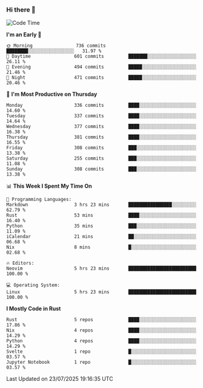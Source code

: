 ### Hi there 👋
<!--START_SECTION:waka-->
![Code Time](http://img.shields.io/badge/Code%20Time-719%20hrs%2053%20mins-blue)

**I'm an Early 🐤** 

```text
🌞 Morning                736 commits         ████████░░░░░░░░░░░░░░░░░   31.97 % 
🌆 Daytime                601 commits         ███████░░░░░░░░░░░░░░░░░░   26.11 % 
🌃 Evening                494 commits         █████░░░░░░░░░░░░░░░░░░░░   21.46 % 
🌙 Night                  471 commits         █████░░░░░░░░░░░░░░░░░░░░   20.46 % 
```
📅 **I'm Most Productive on Thursday** 

```text
Monday                   336 commits         ████░░░░░░░░░░░░░░░░░░░░░   14.60 % 
Tuesday                  337 commits         ████░░░░░░░░░░░░░░░░░░░░░   14.64 % 
Wednesday                377 commits         ████░░░░░░░░░░░░░░░░░░░░░   16.38 % 
Thursday                 381 commits         ████░░░░░░░░░░░░░░░░░░░░░   16.55 % 
Friday                   308 commits         ███░░░░░░░░░░░░░░░░░░░░░░   13.38 % 
Saturday                 255 commits         ███░░░░░░░░░░░░░░░░░░░░░░   11.08 % 
Sunday                   308 commits         ███░░░░░░░░░░░░░░░░░░░░░░   13.38 % 
```


📊 **This Week I Spent My Time On** 

```text
💬 Programming Languages: 
Markdown                 3 hrs 23 mins       ████████████████░░░░░░░░░   62.79 % 
Rust                     53 mins             ████░░░░░░░░░░░░░░░░░░░░░   16.40 % 
Python                   35 mins             ███░░░░░░░░░░░░░░░░░░░░░░   11.09 % 
iCalendar                21 mins             ██░░░░░░░░░░░░░░░░░░░░░░░   06.68 % 
Nix                      8 mins              █░░░░░░░░░░░░░░░░░░░░░░░░   02.68 % 

🔥 Editors: 
Neovim                   5 hrs 23 mins       █████████████████████████   100.00 % 

💻 Operating System: 
Linux                    5 hrs 23 mins       █████████████████████████   100.00 % 
```

**I Mostly Code in Rust** 

```text
Rust                     5 repos             ████░░░░░░░░░░░░░░░░░░░░░   17.86 % 
Nix                      4 repos             ████░░░░░░░░░░░░░░░░░░░░░   14.29 % 
Python                   4 repos             ████░░░░░░░░░░░░░░░░░░░░░   14.29 % 
Svelte                   1 repo              █░░░░░░░░░░░░░░░░░░░░░░░░   03.57 % 
Jupyter Notebook         1 repo              █░░░░░░░░░░░░░░░░░░░░░░░░   03.57 % 
```




 Last Updated on 23/07/2025 19:16:35 UTC
<!--END_SECTION:waka-->

<!--
**YoganshSharma/YoganshSharma** is a ✨ _special_ ✨ repository because its `README.md` (this file) appears on your GitHub profile.

Here are some ideas to get you started:

- 🔭 I’m currently working on ...
- 🌱 I’m currently learning ...
- 👯 I’m looking to collaborate on ...
- 🤔 I’m looking for help with ...
- 💬 Ask me about ...
- 📫 How to reach me: ...
- 😄 Pronouns: ...
- ⚡ Fun fact: ...
-->
